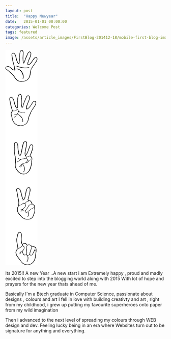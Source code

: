 ```yaml
---
layout: post
title:  "Happy Newyear"
date:   2015-01-01 00:00:00
categories: Welcome Post
tags: featured
image: /assets/article_images/FirstBlog-201412-18/mobile-first-blog-image.jpg
---
```


<img src="/assets/article_images/2015-01-01-happynewyear/fingersverticle.png">

<p>

Its 2015!!
A new Year ..A new start
i am Extremely happy , proud and madly excited to step into the blogging world along with 2015
With lot of hope and prayers for the new year thats ahead of me.

Basically  I'm a Btech graduate in Computer Science, passionate about designs , colours and art 
I fell in love with building creativty and art , right  from my childhood, i grew up putting my favourite superheroes onto paper from my wild imagination 

Then i advanced to the next level of spreading my colours through WEB design and dev. Feeling lucky being in an era where Websites turn out to be signature for anything and everything.

</p> 

